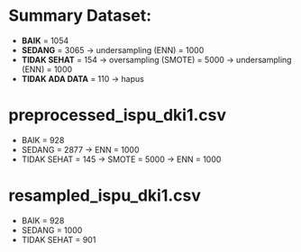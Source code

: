 # Summary Dataset:
- **BAIK** = 1054
- **SEDANG** = 3065 → undersampling (ENN) = 1000
- **TIDAK SEHAT** = 154 → oversampling (SMOTE) = 5000 → undersampling (ENN) = 1000
- **TIDAK ADA DATA** = 110 → hapus

# preprocessed_ispu_dki1.csv
- BAIK = 928
- SEDANG = 2877 → ENN = 1000
- TIDAK SEHAT = 145 → SMOTE = 5000 → ENN = 1000

# resampled_ispu_dki1.csv
- BAIK = 928
- SEDANG = 1000
- TIDAK SEHAT = 901
